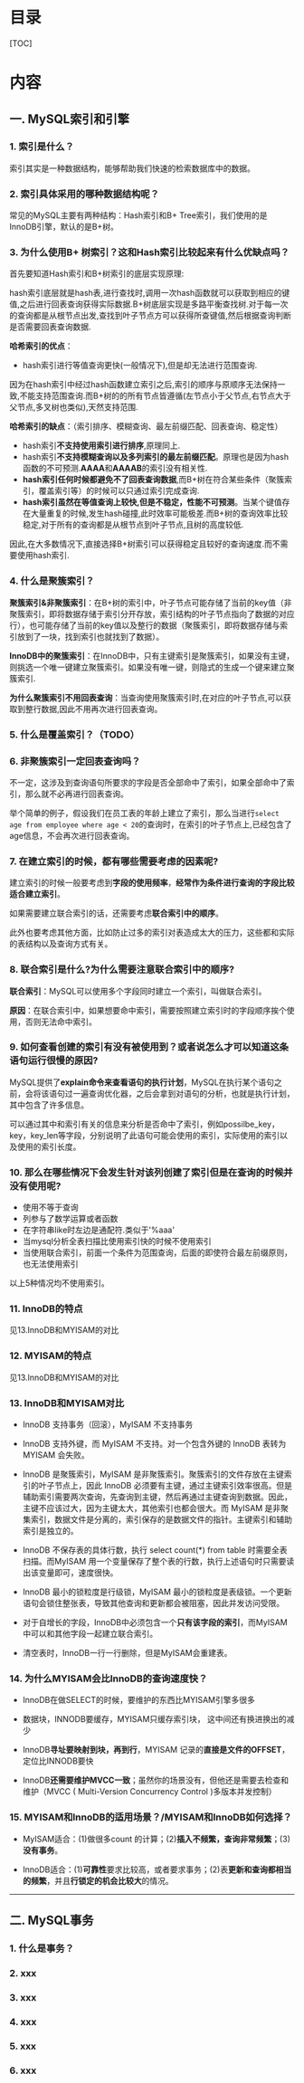 # 目录

[TOC]

# 内容

## 一. MySQL索引和引擎

### 1. 索引是什么？

索引其实是一种数据结构，能够帮助我们快速的检索数据库中的数据。

### 2. 索引具体采用的哪种数据结构呢？

常见的MySQL主要有两种结构：Hash索引和B+ Tree索引，我们使用的是InnoDB引擎，默认的是B+树。

### 3. 为什么使用B+ 树索引？这和Hash索引比较起来有什么优缺点吗？

首先要知道Hash索引和B+树索引的底层实现原理:

hash索引底层就是hash表,进行查找时,调用一次hash函数就可以获取到相应的键值,之后进行回表查询获得实际数据.B+树底层实现是多路平衡查找树.对于每一次的查询都是从根节点出发,查找到叶子节点方可以获得所查键值,然后根据查询判断是否需要回表查询数据.

**哈希索引的优点**：

- hash索引进行等值查询更快(一般情况下),但是却无法进行范围查询.

因为在hash索引中经过hash函数建立索引之后,索引的顺序与原顺序无法保持一致,不能支持范围查询.而B+树的的所有节点皆遵循(左节点小于父节点,右节点大于父节点,多叉树也类似),天然支持范围.

**哈希索引的缺点**：（索引排序、模糊查询、最左前缀匹配、回表查询、稳定性）

- hash索引**不支持使用索引进行排序**,原理同上.
- hash索引**不支持模糊查询以及多列索引的最左前缀匹配**。原理也是因为hash函数的不可预测.**AAAA**和**AAAAB**的索引没有相关性.
- **hash索引任何时候都避免不了回表查询数据**,而B+树在符合某些条件（聚簇索引，覆盖索引等）的时候可以只通过索引完成查询.
- **hash索引虽然在等值查询上较快,但是不稳定，性能不可预测**。当某个键值存在大量重复的时候,发生hash碰撞,此时效率可能极差.而B+树的查询效率比较稳定,对于所有的查询都是从根节点到叶子节点,且树的高度较低.

因此,在大多数情况下,直接选择B+树索引可以获得稳定且较好的查询速度.而不需要使用hash索引.

### 4. 什么是聚簇索引？

**聚簇索引&非聚簇索引**：在B+树的索引中，叶子节点可能存储了当前的key值（非聚簇索引，即将数据存储于索引分开存放，索引结构的叶子节点指向了数据的对应行），也可能存储了当前的key值以及整行的数据（聚簇索引，即将数据存储与索引放到了一块，找到索引也就找到了数据）。

**InnoDB中的聚簇索引**：在InnoDB中，只有主键索引是聚簇索引，如果没有主键，则挑选一个唯一键建立聚簇索引。如果没有唯一键，则隐式的生成一个键来建立聚簇索引.

**为什么聚簇索引不用回表查询**：当查询使用聚簇索引时,在对应的叶子节点,可以获取到整行数据,因此不用再次进行回表查询。

### 5. 什么是覆盖索引？（TODO）



### 6. 非聚簇索引一定回表查询吗？

不一定，这涉及到查询语句所要求的字段是否全部命中了索引，如果全部命中了索引，那么就不必再进行回表查询。

举个简单的例子，假设我们在员工表的年龄上建立了索引，那么当进行`select age from employee where age < 20`的查询时，在索引的叶子节点上,已经包含了age信息，不会再次进行回表查询。

### 7. 在建立索引的时候，都有哪些需要考虑的因素呢?

建立索引的时候一般要考虑到**字段的使用频率**，**经常作为条件进行查询的字段比较适合建立索引**。

如果需要建立联合索引的话，还需要考虑**联合索引中的顺序**。

此外也要考虑其他方面，比如防止过多的索引对表造成太大的压力，这些都和实际的表结构以及查询方式有关。

### 8. 联合索引是什么?为什么需要注意联合索引中的顺序?

**联合索引**：MySQL可以使用多个字段同时建立一个索引，叫做联合索引。

**原因**：在联合索引中，如果想要命中索引，需要按照建立索引时的字段顺序挨个使用，否则无法命中索引。

### 9. 如何查看创建的索引有没有被使用到？或者说怎么才可以知道这条语句运行很慢的原因?

MySQL提供了**explain命令来查看语句的执行计划**，MySQL在执行某个语句之前，会将该语句过一遍查询优化器，之后会拿到对语句的分析，也就是执行计划，其中包含了许多信息。

可以通过其中和索引有关的信息来分析是否命中了索引，例如possilbe_key，key，key_len等字段，分别说明了此语句可能会使用的索引，实际使用的索引以及使用的索引长度。

### 10. 那么在哪些情况下会发生针对该列创建了索引但是在查询的时候并没有使用呢?

- 使用不等于查询
- 列参与了数学运算或者函数
- 在字符串like时左边是通配符.类似于'%aaa'
- 当mysql分析全表扫描比使用索引快的时候不使用索引
- 当使用联合索引，前面一个条件为范围查询，后面的即使符合最左前缀原则，也无法使用索引

以上5种情况均不使用索引。

### 11. InnoDB的特点

见13.InnoDB和MYISAM的对比

### 12. MYISAM的特点

见13.InnoDB和MYISAM的对比

### 13.  InnoDB和MYISAM对比

- InnoDB 支持事务（回滚），MyISAM 不支持事务

- InnoDB 支持外键，而 MyISAM 不支持。对一个包含外键的 InnoDB 表转为 MYISAM 会失败。

- InnoDB 是聚簇索引，MyISAM 是非聚簇索引。聚簇索引的文件存放在主键索引的叶子节点上，因此 InnoDB 必须要有主键，通过主键索引效率很高。但是辅助索引需要两次查询，先查询到主键，然后再通过主键查询到数据。因此，主键不应该过大，因为主键太大，其他索引也都会很大。而 MyISAM 是非聚集索引，数据文件是分离的，索引保存的是数据文件的指针。主键索引和辅助索引是独立的。

- InnoDB 不保存表的具体行数，执行 select count(*) from table 时需要全表扫描。而MyISAM 用一个变量保存了整个表的行数，执行上述语句时只需要读出该变量即可，速度很快。

- InnoDB 最小的锁粒度是行级锁，MyISAM 最小的锁粒度是表级锁。一个更新语句会锁住整张表，导致其他查询和更新都会被阻塞，因此并发访问受限。
- 对于自增长的字段，InnoDB中必须包含一个**只有该字段的索引**，而MyISAM中可以和其他字段一起建立联合索引。
- 清空表时，InnoDB一行一行删除，但是MyISAM会重建表。

### 14. 为什么MYISAM会比InnoDB的查询速度快？

- InnoDB在做SELECT的时候，要维护的东西比MYISAM引擎多很多

- 数据块，INNODB要缓存，MYISAM只缓存索引块， 这中间还有换进换出的减少

- InnoDB**寻址要映射到块，再到行**，MYISAM 记录的**直接是文件的OFFSET**， 定位比INNODB要快

- InnoDB**还需要维护MVCC一致**；虽然你的场景没有，但他还是需要去检查和维护（MVCC ( Multi-Version Concurrency Control )多版本并发控制）

### 15. MYISAM和InnoDB的适用场景？/MYISAM和InnoDB如何选择？

- MyISAM适合：(1)做很多count 的计算；(2)**插入不频繁，查询非常频繁**；(3)**没有事务**。

- InnoDB适合：(1)**可靠性**要求比较高，或者要求事务；(2)表**更新和查询都相当的频繁**，并且**行锁定的机会比较大**的情况。

---

## 二. MySQL事务

### 1. 什么是事务？

### 2. xxx

### 3. xxx

### 4. xxx

### 5. xxx

### 6. xxx









